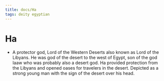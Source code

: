 ```yaml
---
title: docs/Ha
tags: deity egyptian
---
```


# Ha
- A protector god, Lord of the Western Deserts also known as Lord of the Libyans. He was god of the desert to the west of Egypt, son of the god Iaaw who was probably also a desert god. Ha provided protection from the Libyans and opened oases for travelers in the desert. Depicted as a strong young man with the sign of the desert over his head.